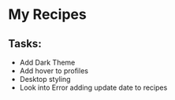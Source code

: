 # My Recipes

## Tasks:

- Add Dark Theme
- Add hover to profiles
- Desktop styling
- Look into Error adding update date to recipes
